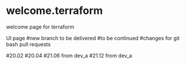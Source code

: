 # welcome.terraform
welcome page for terraform

UI page
#new branch to be delivered
#to be continued
#changes for git bash pull requests


#20.02
#20.04
#21.06 from dev_a
#21.12 from dev_a

